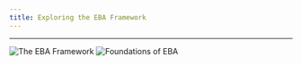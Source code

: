 ```yaml
---
title: Exploring the EBA Framework
---
```

------------------------------------------------------------------

<img src="{{site.baseurl}}/images/EBAFramework.PNG" alt="The EBA Framework">

<img src="{{site.baseurl}}/images/EBAFoundation.PNG" alt="Foundations of EBA">

